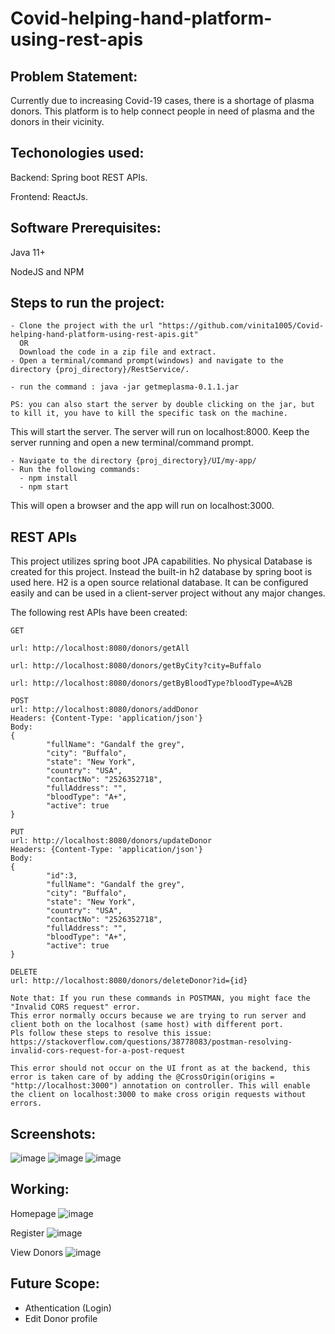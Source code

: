 # Covid-helping-hand-platform-using-rest-apis

## Problem Statement:
Currently due to increasing Covid-19 cases, there is a shortage of plasma donors. This platform is to help connect people in need of plasma and the donors in their vicinity.

## Techonologies used:
Backend: Spring boot REST APIs.

Frontend: ReactJs.

## Software Prerequisites:
Java 11+

NodeJS and NPM

## Steps to run the project:
```
- Clone the project with the url "https://github.com/vinita1005/Covid-helping-hand-platform-using-rest-apis.git"
  OR
  Download the code in a zip file and extract.
- Open a terminal/command prompt(windows) and navigate to the directory {proj_directory}/RestService/.

- run the command : java -jar getmeplasma-0.1.1.jar

PS: you can also start the server by double clicking on the jar, but to kill it, you have to kill the specific task on the machine.
```
This will start the server. The server will run on localhost:8000.
Keep the server running and open a new terminal/command prompt.
```
- Navigate to the directory {proj_directory}/UI/my-app/
- Run the following commands:
  - npm install
  - npm start
```
This will open a browser and the app will run on localhost:3000.

## REST APIs

This project utilizes spring boot JPA capabilities. No physical Database is created for this project. Instead the built-in h2 database by spring boot is used here.
H2 is a open source relational database. It can be configured easily and can be used in a client-server project without any major changes.

The following rest APIs have been created:

```
GET

url: http://localhost:8080/donors/getAll

url: http://localhost:8080/donors/getByCity?city=Buffalo

url: http://localhost:8080/donors/getByBloodType?bloodType=A%2B
```

```
POST
url: http://localhost:8080/donors/addDonor
Headers: {Content-Type: 'application/json'}
Body:
{
        "fullName": "Gandalf the grey",
        "city": "Buffalo",
        "state": "New York",
        "country": "USA",
        "contactNo": "2526352718",
        "fullAddress": "",
        "bloodType": "A+",
        "active": true
}
```

```
PUT
url: http://localhost:8080/donors/updateDonor
Headers: {Content-Type: 'application/json'}
Body:
{
        "id":3,
        "fullName": "Gandalf the grey",
        "city": "Buffalo",
        "state": "New York",
        "country": "USA",
        "contactNo": "2526352718",
        "fullAddress": "",
        "bloodType": "A+",
        "active": true
}
```

```
DELETE
url: http://localhost:8080/donors/deleteDonor?id={id}
```

```
Note that: If you run these commands in POSTMAN, you might face the "Invalid CORS request" error.
This error normally occurs because we are trying to run server and client both on the localhost (same host) with different port.
Pls follow these steps to resolve this issue: https://stackoverflow.com/questions/38778083/postman-resolving-invalid-cors-request-for-a-post-request

This error should not occur on the UI front as at the backend, this error is taken care of by adding the @CrossOrigin(origins = "http://localhost:3000") annotation on controller. This will enable the client on localhost:3000 to make cross origin requests without errors.
```


## Screenshots:
![image](https://user-images.githubusercontent.com/31128057/116014551-cbd86000-a603-11eb-9403-da32b89a66b7.png)
![image](https://user-images.githubusercontent.com/31128057/116014575-f1656980-a603-11eb-8ee4-ab235d164ea4.png)
![image](https://user-images.githubusercontent.com/31128057/116014586-fde9c200-a603-11eb-8ac4-2fa1d3cabcab.png)

## Working:
Homepage
![image](https://user-images.githubusercontent.com/31128057/116014613-1ce85400-a604-11eb-9a74-8e5185b03f95.png)

Register
![image](https://user-images.githubusercontent.com/31128057/116014667-56b95a80-a604-11eb-97d0-4ba87c38e388.png)

View Donors
![image](https://user-images.githubusercontent.com/31128057/116014692-87998f80-a604-11eb-8f74-42cfe4d4deb7.png)

## Future Scope:
- Athentication (Login)
- Edit Donor profile
